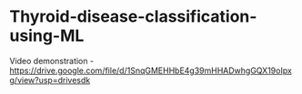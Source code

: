 # Thyroid-disease-classification-using-ML
Video demonstration - https://drive.google.com/file/d/1SnqGMEHHbE4g39mHHADwhgGQX19oIpxg/view?usp=drivesdk
